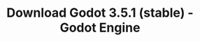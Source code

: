 ---
# Generated by /tools/generators/src/download_archive_generator !!! do not edit by hand !!!
title: 'Download Godot 3.5.1 (stable) - Godot Engine'
type: 'download/archive'
name: '3.5.1'
flavor: 'stable'
release_date: '2022-09-28T03:00:00-00:00'
release_notes: 'article/maintenance-release-godot-3-5-1/'
primaryPlatforms:
  - 'android.apk'
  - 'macos.universal'
  - 'windows.64'
  - 'linux_server.headless.64'
  - 'web'
  - 'templates'
links:
  android.apk:
    name: 'android.apk'
    title: 'Android'
    caption: 'APK Universal (ARM64 + ARMv7 + x86_64 + x86)'
    tags:
      - 'APK download'
      - 'ARM64/v7'
      - 'x86 (64 & 32 bit)'
    hosts:
      github_builds:
        regular: 'https://github.com/godotengine/godot-builds/releases/download/3.5.1-stable/Godot_v3.5.1-stable_android_editor.apk'
        mono: '#'
      github:
        regular: 'https://github.com/godotengine/godot/releases/download/3.5.1-stable/Godot_v3.5.1-stable_android_editor.apk'
        mono: '#'
  macos.universal:
    name: 'macos.universal'
    title: 'macOS'
    caption: 'Universal (x86_64 + Silício da Apple)'
    tags:
      - 'Intel/Apple Silicon'
      - '64 bit'
    hosts:
      github_builds:
        regular: 'https://github.com/godotengine/godot-builds/releases/download/3.5.1-stable/Godot_v3.5.1-stable_osx.universal.zip'
        mono: 'https://github.com/godotengine/godot-builds/releases/download/3.5.1-stable/Godot_v3.5.1-stable_mono_osx.universal.zip'
      github:
        regular: 'https://github.com/godotengine/godot/releases/download/3.5.1-stable/Godot_v3.5.1-stable_osx.universal.zip'
        mono: 'https://github.com/godotengine/godot/releases/download/3.5.1-stable/Godot_v3.5.1-stable_mono_osx.universal.zip'
  windows.64:
    name: 'windows.64'
    title: 'Windows'
    caption: 'Padrão (x86_64)'
    tags:
      - '64 bit'
    hosts:
      github_builds:
        regular: 'https://github.com/godotengine/godot-builds/releases/download/3.5.1-stable/Godot_v3.5.1-stable_win64.exe.zip'
        mono: 'https://github.com/godotengine/godot-builds/releases/download/3.5.1-stable/Godot_v3.5.1-stable_mono_win64.zip'
      github:
        regular: 'https://github.com/godotengine/godot/releases/download/3.5.1-stable/Godot_v3.5.1-stable_win64.exe.zip'
        mono: 'https://github.com/godotengine/godot/releases/download/3.5.1-stable/Godot_v3.5.1-stable_mono_win64.zip'
  linux_server.headless.64:
    name: 'linux_server.headless.64'
    title: 'Linux Server'
    caption: 'Headless (x86_64)'
    tags:
      - '64 bit'
      - 'Headless'
    hosts:
      github_builds:
        regular: 'https://github.com/godotengine/godot-builds/releases/download/3.5.1-stable/Godot_v3.5.1-stable_linux_headless.64.zip'
        mono: 'https://github.com/godotengine/godot-builds/releases/download/3.5.1-stable/Godot_v3.5.1-stable_mono_linux_headless_64.zip'
      github:
        regular: 'https://github.com/godotengine/godot/releases/download/3.5.1-stable/Godot_v3.5.1-stable_linux_headless.64.zip'
        mono: 'https://github.com/godotengine/godot/releases/download/3.5.1-stable/Godot_v3.5.1-stable_mono_linux_headless_64.zip'
  web:
    name: 'web'
    title: 'Editor Web'
    caption: ''
    tags:
      - 'Self-hosted'
      - 'Cross-platform'
    hosts:
      github_builds:
        regular: 'https://github.com/godotengine/godot-builds/releases/download/3.5.1-stable/Godot_v3.5.1-stable_web_editor.zip'
        mono: '#'
      github:
        regular: 'https://github.com/godotengine/godot/releases/download/3.5.1-stable/Godot_v3.5.1-stable_web_editor.zip'
        mono: '#'
  linux.64:
    name: 'linux.64'
    title: 'Linux'
    caption: 'Padrão (x86_64)'
    tags:
      - '64 bit'
    hosts:
      github_builds:
        regular: 'https://github.com/godotengine/godot-builds/releases/download/3.5.1-stable/Godot_v3.5.1-stable_x11.64.zip'
        mono: 'https://github.com/godotengine/godot-builds/releases/download/3.5.1-stable/Godot_v3.5.1-stable_mono_x11_64.zip'
      github:
        regular: 'https://github.com/godotengine/godot/releases/download/3.5.1-stable/Godot_v3.5.1-stable_x11.64.zip'
        mono: 'https://github.com/godotengine/godot/releases/download/3.5.1-stable/Godot_v3.5.1-stable_mono_x11_64.zip'
  linux.32:
    name: 'linux.32'
    title: 'Linux'
    caption: 'Padrão (x86)'
    tags:
      - '32 bit'
    hosts:
      github_builds:
        regular: 'https://github.com/godotengine/godot-builds/releases/download/3.5.1-stable/Godot_v3.5.1-stable_x11.32.zip'
        mono: 'https://github.com/godotengine/godot-builds/releases/download/3.5.1-stable/Godot_v3.5.1-stable_mono_x11_32.zip'
      github:
        regular: 'https://github.com/godotengine/godot/releases/download/3.5.1-stable/Godot_v3.5.1-stable_x11.32.zip'
        mono: 'https://github.com/godotengine/godot/releases/download/3.5.1-stable/Godot_v3.5.1-stable_mono_x11_32.zip'
  windows.32:
    name: 'windows.32'
    title: 'Windows'
    caption: 'Padrão (x86)'
    tags:
      - '32 bit'
    hosts:
      github_builds:
        regular: 'https://github.com/godotengine/godot-builds/releases/download/3.5.1-stable/Godot_v3.5.1-stable_win32.exe.zip'
        mono: 'https://github.com/godotengine/godot-builds/releases/download/3.5.1-stable/Godot_v3.5.1-stable_mono_win32.zip'
      github:
        regular: 'https://github.com/godotengine/godot/releases/download/3.5.1-stable/Godot_v3.5.1-stable_win32.exe.zip'
        mono: 'https://github.com/godotengine/godot/releases/download/3.5.1-stable/Godot_v3.5.1-stable_mono_win32.zip'
  linux_server.64:
    name: 'linux_server.64'
    title: 'Servidor Linux'
    caption: 'Padrão (x86_64)'
    tags:
      - '64 bit'
    hosts:
      github_builds:
        regular: 'https://github.com/godotengine/godot-builds/releases/download/3.5.1-stable/Godot_v3.5.1-stable_linux_server.64.zip'
        mono: 'https://github.com/godotengine/godot-builds/releases/download/3.5.1-stable/Godot_v3.5.1-stable_mono_linux_server_64.zip'
      github:
        regular: 'https://github.com/godotengine/godot/releases/download/3.5.1-stable/Godot_v3.5.1-stable_linux_server.64.zip'
        mono: 'https://github.com/godotengine/godot/releases/download/3.5.1-stable/Godot_v3.5.1-stable_mono_linux_server_64.zip'
  aar_library:
    name: 'aar_library'
    title: 'Biblioteca de AAR'
    caption: ''
    tags:
      - 'Android plugins'
      - 'Java'
      - 'Kotlin'
    hosts:
      github_builds:
        regular: 'https://github.com/godotengine/godot-builds/releases/download/3.5.1-stable/godot-lib.3.5.1.stable.release.aar'
        mono: 'https://github.com/godotengine/godot-builds/releases/download/3.5.1-stable/godot-lib.3.5.1.stable.mono.release.aar'
      github:
        regular: 'https://github.com/godotengine/godot/releases/download/3.5.1-stable/godot-lib.3.5.1.stable.release.aar'
        mono: 'https://github.com/godotengine/godot/releases/download/3.5.1-stable/godot-lib.3.5.1.stable.mono.release.aar'
  templates:
    name: 'templates'
    title: 'Modelos de exportação'
    caption: ''
    tags:
      - 'Utilizado para exportar os seus jogos para todas as plataformas suportadas'
    hosts:
      github_builds:
        regular: 'https://github.com/godotengine/godot-builds/releases/download/3.5.1-stable/Godot_v3.5.1-stable_export_templates.tpz'
        mono: 'https://github.com/godotengine/godot-builds/releases/download/3.5.1-stable/Godot_v3.5.1-stable_mono_export_templates.tpz'
      github:
        regular: 'https://github.com/godotengine/godot/releases/download/3.5.1-stable/Godot_v3.5.1-stable_export_templates.tpz'
        mono: 'https://github.com/godotengine/godot/releases/download/3.5.1-stable/Godot_v3.5.1-stable_mono_export_templates.tpz'
---